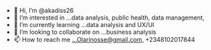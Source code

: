 - 👋 Hi, I’m @akadiss26
- 👀 I’m interested in ...data analysis, public health, data management, 
- 🌱 I’m currently learning ...data analysis and UX/UI 
- 💞️ I’m looking to collaborate on ...business analysis 
- 📫 How to reach me ...Olarinosse@gmail.com, +2348102017844 

<!---
akadiss26/akadiss26 is a ✨ special ✨ repository because its `README.md` (this file) appears on your GitHub profile.
You can click the Preview link to take a look at your changes.
--->
